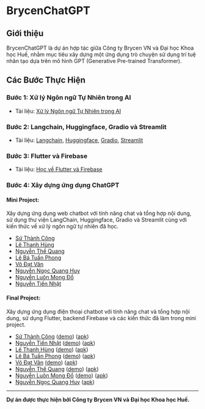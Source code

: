 # BrycenChatGPT

## Giới thiệu

BrycenChatGPT là dự án hợp tác giữa Công ty Brycen VN và Đại học Khoa học Huế, nhằm mục tiêu xây dựng một ứng dụng trò chuyện sử dụng trí tuệ nhân tạo dựa trên mô hình GPT (Generative Pre-trained Transformer).

## Các Bước Thực Hiện

### Bước 1: Xử lý Ngôn ngữ Tự Nhiên trong AI

- Tài liệu: [Xử lý Ngôn ngữ Tự Nhiên trong AI](https://github.com/Brycenvn/BrycenChatGPT/tree/main/NLP_Documents)

### Bước 2: Langchain, Huggingface, Gradio và Streamlit

- Tài liệu: [Langchain](https://github.com/Brycenvn/BrycenChatGPT/tree/main/Framework_Documents/Langchain_tutorials), [Huggingface](https://www.youtube.com/watch?v=00GKzGyWFEs&list=PLo2EIpI_JMQvWfQndUesu0nPBAtZ9gP1o), [Gradio](https://www.gradio.app/guides), [Streamlit](https://docs.streamlit.io/library/api-reference)

### Bước 3: Flutter và Firebase

- Tài liệu: [Học về Flutter và Firebase](https://github.com/Brycenvn/BrycenChatGPT/tree/main/Flutter_Documents)

### Bước 4: Xây dựng ứng dụng ChatGPT

#### Mini Project: 

Xây dựng ứng dụng web chatbot với tính năng chat và tổng hợp nội dung, sử dụng thư viện LangChain, Huggingface, Gradio và Streamlit cùng với kiến thức về xử lý ngôn ngữ tự nhiên đã học.

- [Sử Thành Công](https://suthanhcong-brycen-chatbot.streamlit.app/)
- [Lê Thanh Hùng](https://langchainbot-thenhung.streamlit.app/)
- [Nguyễn Thế Quang](https://huggingface.co/spaces/TheQuang/Chatbot)
- [Lê Bá Tuấn Phong](https://huggingface.co/spaces/lephong5398/test)
- [Võ Đạt Văn](https://huggingface.co/spaces/VanVo/ChatGPT)
- [Nguyễn Ngọc Quang Huy](https://huggingface.co/spaces/NNQuangHuy/Laboratory)
- [Nguyễn Luôn Mong Đổ](https://buildduanbrcgit-js2x502q6b.streamlit.app/)
- [Nguyễn Tiến Nhật](https://huggingface.co/spaces/Shu-Kei/chatgpt)

#### Final Project: 

Xây dựng ứng dụng điện thoại chatbot với tính năng chat và tổng hợp nội dung, sử dụng Flutter, backend Firebase và các kiến thức đã làm trong mini project.

- [Sử Thành Công](https://github.com/Brycenvn/SuThanhCong) ([demo](https://drive.google.com/file/d/1aLGDVjmf_3quMpf7_lR3zamI1gO-y6Ki/view)) ([apk](https://drive.google.com/file/d/15nbOLTBvoxTfS-HS6QlSktVRjOMEiCU2/view))
- [Nguyễn Tiến Nhật](https://github.com/Brycenvn/NguyenTienNhat) ([demo](https://drive.google.com/file/d/190rzLfDvYKmZPBgMnYjNbvHTO3X9TCI9/view)) ([apk](https://drive.google.com/file/d/1PhUFiMtpNHuirIcvt76OZQuW0wukjrZc/view))
- [Lê Thanh Hùng](https://github.com/Brycenvn/LeThanhHung) ([demo](https://drive.google.com/file/d/1nuQXWCIsma-4N5CyT0xzpo760HpVV1u0/view)) ([apk](https://drive.google.com/file/d/15TguntZUNmU8K5YsEeZ7Vq5cDZxOuikc/view))
- [Lê Bá Tuấn Phong](https://github.com/lebatuanphong5398/flutter_chatgpt) ([demo](https://drive.google.com/file/d/1Q51Lj_Gk2BtxMU3r3NYFBX415b9o6bea/view)) ([apk](https://drive.google.com/file/d/1eYBygU6ZLb4giMzi_1ghsqaeAvSgyh4_/view))
- [Võ Đạt Văn](https://github.com/Brycenvn/VoDatVan) ([demo](https://drive.google.com/file/d/1Wrt7i0ywHnpB9LMCn0zROrfoerUAtu3d/view)) ([apk](https://drive.google.com/file/d/1B3fY-CqFeZOBWTiC1xvgsQmw2CbaLjnz/view))
- [Nguyễn Thế Quang](https://github.com/Brycenvn/NguyenTheQuang) ([demo](https://drive.google.com/file/d/1MsBiXfmgxE9RcvolD0mM3dpKIqk3O83Q/view)) ([apk](https://drive.google.com/file/d/119Z3Bon4IS6aIN1MwWdE2UhkuesUJVfI/view))
- [Nguyễn Luôn Mong Đổ](https://github.com/Brycenvn/NguyenLuonMongDo) ([demo](https://drive.google.com/file/d/1PxHfjB5mbVURbPVRoih9R_O75NAdDFwe/view)) ([apk](https://drive.google.com/file/d/1df25nr2EzLCoyHBzyZTSE-PMKFkPO6MY/view))
- [Nguyễn Ngọc Quang Huy](https://github.com/Brycenvn/NguyenNgocQuangHuy) ([apk](https://drive.google.com/file/d/1lkh2IZeS4zLzj8ZjHFr7Svfbleb-J4HM/view))

---
**Dự án được thực hiện bởi Công ty Brycen VN và Đại học Khoa học Huế.**

